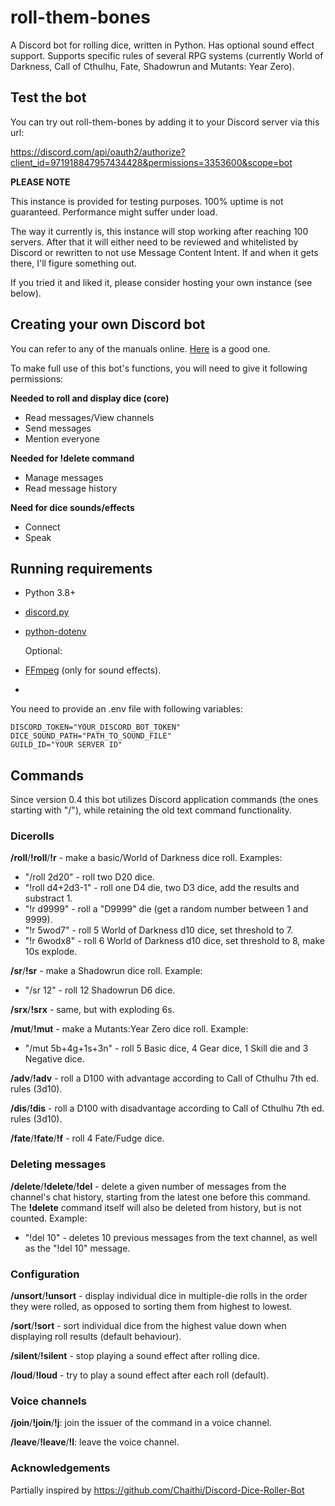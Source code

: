 # roll-them-bones
A Discord bot for rolling dice, written in Python. Has optional sound effect support. Supports specific rules of several RPG systems (currently World of Darkness, Call of Cthulhu, Fate, Shadowrun and Mutants: Year Zero).

## Test the bot

You can try out roll-them-bones by adding it to your Discord server via this url:

https://discord.com/api/oauth2/authorize?client_id=971918847957434428&permissions=3353600&scope=bot

**PLEASE NOTE**

This instance is provided for testing purposes. 100% uptime is not guaranteed. Performance might suffer under load.

The way it currently is, this instance will stop working after reaching 100 servers. After that it will either need to be reviewed and whitelisted by Discord or rewritten to not use Message Content Intent. If and when it gets there, I'll figure something out.

If you tried it and liked it, please consider hosting your own instance (see below).

## Creating your own Discord bot

You can refer to any of the manuals online. [Here](https://www.freecodecamp.org/news/create-a-discord-bot-with-python/) is a good one.

To make full use of this bot's functions, you will need to give it following permissions:

**Needed to roll and display dice (core)**
- Read messages/View channels
- Send messages
- Mention everyone

**Needed for !delete command**
- Manage messages
- Read message history

**Need for dice sounds/effects**
- Connect
- Speak

## Running requirements
- Python 3.8+
- [discord.py](https://github.com/Rapptz/discord.py)
- [python-dotenv](https://github.com/theskumar/python-dotenv)

  Optional:
- [FFmpeg](https://github.com/FFmpeg/FFmpeg) (only for sound effects).
- 
You need to provide an .env file with following variables:

    DISCORD_TOKEN="YOUR_DISCORD_BOT_TOKEN"
    DICE_SOUND_PATH="PATH_TO_SOUND_FILE"
    GUILD_ID="YOUR SERVER ID"

## Commands

Since version 0.4 this bot utilizes Discord application commands (the ones starting with "/"), while retaining the old text command functionality.


### Dicerolls

**/roll**/**!roll**/**!r** - make a basic/World of Darkness dice roll. Examples:
- "/roll 2d20" - roll two D20 dice.
- "!roll d4+2d3-1" - roll one D4 die, two D3 dice, add the results and substract 1.
- "!r d9999" - roll a "D9999" die (get a random number between 1 and 9999).
- "!r 5wod7" - roll 5 World of Darkness d10 dice, set threshold to 7.
- "!r 6wodx8" - roll 6 World of Darkness d10 dice, set threshold to 8, make 10s explode.

**/sr**/**!sr** - make a Shadowrun dice roll. Example:
- "/sr 12" - roll 12 Shadowrun D6 dice.

**/srx**/**!srx** - same, but with exploding 6s.

**/mut**/**!mut** - make a Mutants:Year Zero dice roll. Example:
- "/mut 5b+4g+1s+3n" - roll 5 Basic dice, 4 Gear dice, 1 Skill die and 3 Negative dice. 

**/adv**/**!adv** - roll a D100 with advantage according to Call of Cthulhu 7th ed. rules (3d10).

**/dis**/**!dis** - roll a D100 with disadvantage according to Call of Cthulhu 7th ed. rules (3d10).

**/fate**/**!fate**/**!f** - roll 4 Fate/Fudge dice.

### Deleting messages
**/delete**/**!delete**/**!del** - delete a given number of messages from the channel's chat history, starting from the latest one before this command. The **!delete** command itself will also be deleted from history, but is not counted. Example:
- "!del 10" - deletes 10 previous messages from the text channel, as well as the "!del 10" message. 

### Configuration

**/unsort**/**!unsort** - display individual dice in multiple-die rolls in the order they were rolled, as opposed to sorting them from highest to lowest.

**/sort**/**!sort** - sort individual dice from the highest value down when displaying roll results (default behaviour).

**/silent**/**!silent** - stop playing a sound effect after rolling dice.

**/loud**/**!loud** - try to play a sound effect after each roll (default).

### Voice channels

**/join**/**!join**/**!j**: join the issuer of the command in a voice channel.

**/leave**/**!leave**/**!l**: leave the voice channel.


### Acknowledgements

Partially inspired by https://github.com/Chaithi/Discord-Dice-Roller-Bot
